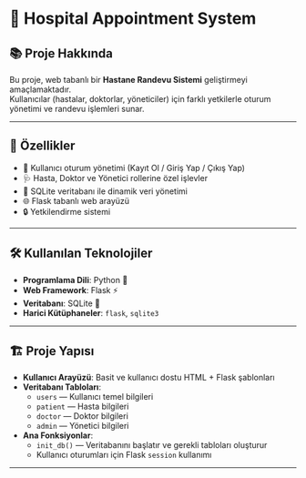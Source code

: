 # 🏥 Hospital Appointment System

## 📚 Proje Hakkında
Bu proje, web tabanlı bir **Hastane Randevu Sistemi** geliştirmeyi amaçlamaktadır.  
Kullanıcılar (hastalar, doktorlar, yöneticiler) için farklı yetkilerle oturum yönetimi ve randevu işlemleri sunar.

---

## 🚀 Özellikler
- 👤 Kullanıcı oturum yönetimi (Kayıt Ol / Giriş Yap / Çıkış Yap)
- 🩺 Hasta, Doktor ve Yönetici rollerine özel işlevler
- 💾 SQLite veritabanı ile dinamik veri yönetimi
- 🌐 Flask tabanlı web arayüzü
- 🔒 Yetkilendirme sistemi

---

## 🛠️ Kullanılan Teknolojiler
- **Programlama Dili**: Python 🐍
- **Web Framework**: Flask ⚡
- **Veritabanı**: SQLite 📂
- **Harici Kütüphaneler**: `flask`, `sqlite3`

---

## 🏗️ Proje Yapısı
- **Kullanıcı Arayüzü**: Basit ve kullanıcı dostu HTML + Flask şablonları
- **Veritabanı Tabloları**:
  - `users` — Kullanıcı temel bilgileri
  - `patient` — Hasta bilgileri
  - `doctor` — Doktor bilgileri
  - `admin` — Yönetici bilgileri
- **Ana Fonksiyonlar**:
  - `init_db()` — Veritabanını başlatır ve gerekli tabloları oluşturur
  - Kullanıcı oturumları için Flask `session` kullanımı

---

